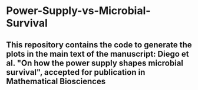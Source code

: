 # Power-Supply-vs-Microbial-Survival
## This repository contains the code to generate the plots in the main text of the manuscript: Diego et al. "On how the power supply shapes microbial survival", accepted for publication in Mathematical Biosciences 
